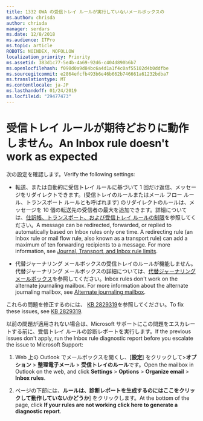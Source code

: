 ```yaml
---
title: 1332 OWA の受信トレイ ルールが実行していないメールボックスの
ms.author: chrisda
author: chrisda
manager: serdars
ms.date: 12/8/2018
ms.audience: ITPro
ms.topic: article
ROBOTS: NOINDEX, NOFOLLOW
localization_priority: Priority
ms.assetid: 383d1c77-5e4b-4a69-92d6-c404d890b6b7
ms.openlocfilehash: f090d0a9d84bc6a4d1a1f4c0af55102d4b0ddfbe
ms.sourcegitcommit: e2864efcfb493b6e46b662b746661a61232bdba7
ms.translationtype: MT
ms.contentlocale: ja-JP
ms.lasthandoff: 01/24/2019
ms.locfileid: "29477473"
---
```

# <a name="an-inbox-rule-doesnt-work-as-expected"></a><span data-ttu-id="735c2-102">受信トレイ ルールが期待どおりに動作しません。</span><span class="sxs-lookup"><span data-stu-id="735c2-102">An Inbox rule doesn't work as expected</span></span>

<span data-ttu-id="735c2-103">次の設定を確認します。</span><span class="sxs-lookup"><span data-stu-id="735c2-103">Verify the following settings:</span></span>
  
- <span data-ttu-id="735c2-p101">転送、または自動的に受信トレイ ルールに基づいて 1 回だけ返信、メッセージをリダイレクトできます。(受信トレイのルールまたはメール フロー ルール、トランスポート ルールとも呼ばれます) のリダイレクトのルールは、メッセージを 10 個の転送先の受信者の最大を追加できます。詳細については、[仕訳帳、トランスポート、および受信トレイ ルールの制限](https://docs.microsoft.com/office365/servicedescriptions/exchange-online-service-description/exchange-online-limits)を参照してください。</span><span class="sxs-lookup"><span data-stu-id="735c2-p101">A message can be redirected, forwarded, or replied to automatically based on Inbox rules only one time. A redirecting rule (an Inbox rule or mail flow rule, also known as a transport rule) can add a maximum of ten forwarding recipients to a message. For more information, see [Journal, Transport, and Inbox rule limits](https://docs.microsoft.com/office365/servicedescriptions/exchange-online-service-description/exchange-online-limits).</span></span>
    
- <span data-ttu-id="735c2-p102">代替ジャーナリング メールボックスの受信トレイのルールが機能しません。代替ジャーナリング メールボックスの詳細については、[代替ジャーナリング メールボックス](https://docs.microsoft.com/Exchange/security-and-compliance/journaling/journaling#alternate-journaling-mailbox)を参照してください。</span><span class="sxs-lookup"><span data-stu-id="735c2-p102">Inbox rules don't work on the alternate journaling mailbox. For more information about the alternate journaling mailbox, see [Alternate journaling mailbox](https://docs.microsoft.com/Exchange/security-and-compliance/journaling/journaling#alternate-journaling-mailbox).</span></span>
    
<span data-ttu-id="735c2-109">これらの問題を修正するのには、 [KB 2829319](https://support.microsoft.com/kb/2829319)を参照してください。</span><span class="sxs-lookup"><span data-stu-id="735c2-109">To fix these issues, see [KB 2829319](https://support.microsoft.com/kb/2829319).</span></span>
  
<span data-ttu-id="735c2-110">以前の問題が適用されない場合は、Microsoft サポートにこの問題をエスカレートする前に、受信トレイ ルールの診断レポートを実行します。</span><span class="sxs-lookup"><span data-stu-id="735c2-110">If the previous issues don't apply, run the Inbox rule diagnostic report before you escalate the issue to Microsoft Support:</span></span>
  
1. <span data-ttu-id="735c2-111">Web 上の Outlook でメールボックスを開くし、[**設定**] をクリックして\>**オプション** \> **整理電子メール** \> **受信トレイのルール**です。</span><span class="sxs-lookup"><span data-stu-id="735c2-111">Open the mailbox in Outlook on the web, and click **Settings** \> **Options** \> **Organize email** \> **Inbox rules**.</span></span>
    
2. <span data-ttu-id="735c2-112">ページの下部には、**ルールは、診断レポートを生成するのにはここをクリックして動作していないかどうか**] をクリックします。</span><span class="sxs-lookup"><span data-stu-id="735c2-112">At the bottom of the page, click **If your rules are not working click here to generate a diagnostic report**.</span></span>
    

